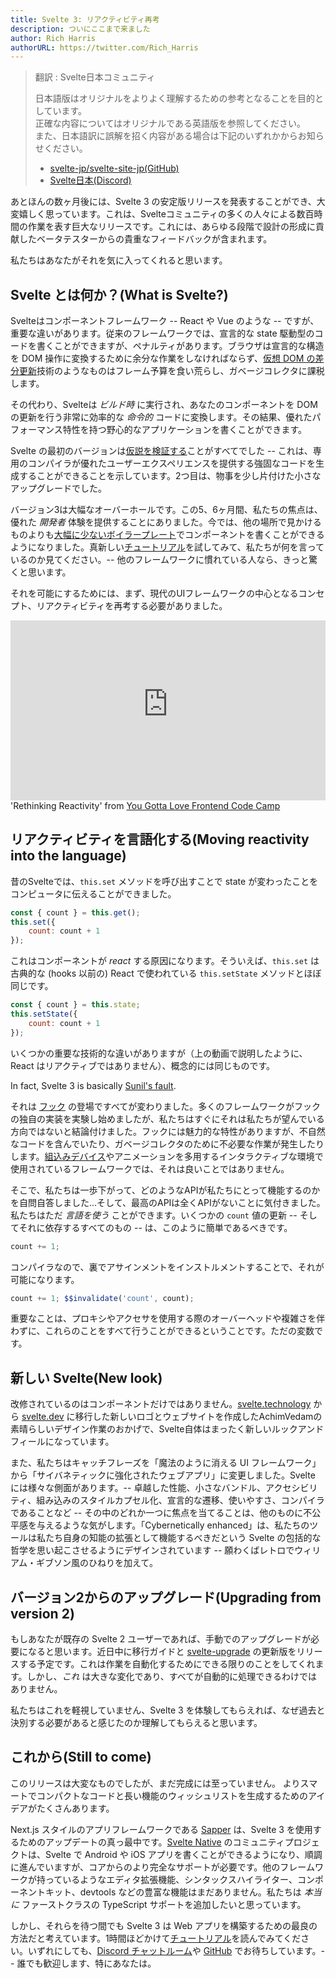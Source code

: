 ```yaml
---
title: Svelte 3: リアクティビティ再考
description: ついにここまで来ました
author: Rich Harris
authorURL: https://twitter.com/Rich_Harris
---
```

> 翻訳 : Svelte日本コミュニティ  
> 
> 日本語版はオリジナルをよりよく理解するための参考となることを目的としています。  
> 正確な内容についてはオリジナルである英語版を参照してください。  
> また、日本語訳に誤解を招く内容がある場合は下記のいずれかからお知らせください。  
> - [svelte-jp/svelte-site-jp(GitHub)](https://github.com/svelte-jp/svelte-site-jp)
> - [Svelte日本(Discord)](https://discord.com/invite/YTXq3ZtBbx)

あとほんの数ヶ月後には、Svelte 3 の安定版リリースを発表することができ、大変嬉しく思っています。これは、Svelteコミュニティの多くの人々による数百時間の作業を表す巨大なリリースです。これには、あらゆる段階で設計の形成に貢献したベータテスターからの貴重なフィードバックが含まれます。 

私たちはあなたがそれを気に入ってくれると思います。


## Svelte とは何か？(What is Svelte?)

Svelteはコンポーネントフレームワーク -- React や Vue のような -- ですが、重要な違いがあります。従来のフレームワークでは、宣言的な state 駆動型のコードを書くことができますが、ペナルティがあります。ブラウザは宣言的な構造を DOM 操作に変換するために余分な作業をしなければならず、[仮想 DOM の差分更新](blog/virtual-dom-is-pure-overhead)技術のようなものはフレーム予算を食い荒らし、ガベージコレクタに課税します。

その代わり、Svelteは *ビルド時* に実行され、あなたのコンポーネントを DOM の更新を行う非常に効率的な *命令的* コードに変換します。その結果、優れたパフォーマンス特性を持つ野心的なアプリケーションを書くことができます。

Svelte の最初のバージョンは[仮説を検証する](blog/frameworks-without-the-framework)ことがすべてでした -- これは、専用のコンパイラが優れたユーザーエクスペリエンスを提供する強固なコードを生成することができることを示しています。2つ目は、物事を少し片付けた小さなアップグレードでした。

バージョン3は大幅なオーバーホールです。この5、6ヶ月間、私たちの焦点は、優れた *開発者* 体験を提供することにありました。今では、他の場所で見かけるものよりも[大幅に少ないボイラープレート](blog/write-less-code)でコンポーネントを書くことができるようになりました。真新しい[チュートリアル](tutorial)を試してみて、私たちが何を言っているのか見てください。-- 他のフレームワークに慣れている人なら、きっと驚くと思います。

それを可能にするためには、まず、現代のUIフレームワークの中心となるコンセプト、リアクティビティを再考する必要がありました。

<div class="max">
<figure style="max-width: 960px; margin: 0 auto">
<div style="height: 0; padding: 0 0 57.1% 0; position: relative; margin: 0 auto;">
	<iframe style="position: absolute; width: 100%; height: 100%; left: 0; top: 0; margin: 0;" src="https://www.youtube-nocookie.com/embed/AdNJ3fydeao" frameborder="0" allow="accelerometer; autoplay; encrypted-media; gyroscope; picture-in-picture" allowfullscreen></iframe>
</div>

<figcaption>'Rethinking Reactivity' from <a href="https://www.israel.yglfconf.com/">You Gotta Love Frontend Code Camp</a></figcaption>
</figure>
</div>


## リアクティビティを言語化する(Moving reactivity into the language)

昔のSvelteでは、`this.set` メソッドを呼び出すことで state が変わったことをコンピュータに伝えることができました。

```js
const { count } = this.get();
this.set({
	count: count + 1
});
```

これはコンポーネントが *react* する原因になります。そういえば、`this.set` は古典的な (hooks 以前の) React で使われている `this.setState` メソッドとほぼ同じです。

```js
const { count } = this.state;
this.setState({
	count: count + 1
});
```

いくつかの重要な技術的な違いがありますが（上の動画で説明したように、React はリアクティブではありません）、概念的には同じものです。

<aside>
	<p>In fact, Svelte 3 is basically <a href="https://twitter.com/threepointone/status/1057179801109311488">Sunil's fault</a>.</p>
</aside>

それは [フック](https://reactjs.org/docs/hooks-intro.html) の登場ですべてが変わりました。多くのフレームワークがフックの独自の実装を実験し始めましたが、私たちはすぐにそれは私たちが望んでいる方向ではないと結論付けました。フックには魅力的な特性がありますが、不自然なコードを含んでいたり、ガベージコレクタのために不必要な作業が発生したりします。[組込みデバイス](https://mobile.twitter.com/sveltejs/status/1088500539640418304)やアニメーションを多用するインタラクティブな環境で使用されているフレームワークでは、それは良いことではありません。

そこで、私たちは一歩下がって、どのようなAPIが私たちにとって機能するのかを自問自答しました...そして、最高のAPIは全くAPIがないことに気付きました。私たちはただ *言語を使う* ことができます。いくつかの `count` 値の更新 -- そしてそれに依存するすべてのもの -- は、このように簡単であるべきです。

```js
count += 1;
```

コンパイラなので、裏でアサインメントをインストルメントすることで、それが可能になります。

```js
count += 1; $$invalidate('count', count);
```

重要なことは、プロキシやアクセサを使用する際のオーバーヘッドや複雑さを伴わずに、これらのことをすべて行うことができるということです。ただの変数です。


## 新しい Svelte(New look)

改修されているのはコンポーネントだけではありません。[svelte.technology](https://svelte.technology) から [svelte.dev](https://svelte.dev) に移行した新しいロゴとウェブサイトを作成したAchimVedamの素晴らしいデザイン作業のおかげで、Svelte自体はまったく新しいルックアンドフィールになっています。 

また、私たちはキャッチフレーズを「魔法のように消える UI フレームワーク」から「サイバネティックに強化されたウェブアプリ」に変更しました。Svelte には様々な側面があります。-- 卓越した性能、小さなバンドル、アクセシビリティ、組み込みのスタイルカプセル化、宣言的な遷移、使いやすさ、コンパイラであることなど -- その中のどれか一つに焦点を当てることは、他のものに不公平感を与えるような気がします。「Cybernetically enhanced」は、私たちのツールは私たち自身の知能の拡張として機能するべきだという Svelte の包括的な哲学を思い起こさせるようにデザインされています -- 願わくばレトロでウィリアム・ギブソン風のひねりを加えて。


## バージョン2からのアップグレード(Upgrading from version 2)

もしあなたが既存の Svelte 2 ユーザーであれば、手動でのアップグレードが必要になると思います。近日中に移行ガイドと [svelte-upgrade](https://github.com/sveltejs/svelte-upgrade) の更新版をリリースする予定です。これは作業を自動化するためにできる限りのことをしてくれます。しかし、*これ* は大きな変化であり、すべてが自動的に処理できるわけではありません。

私たちはこれを軽視していません、Svelte 3 を体験してもらえれば、なぜ過去と決別する必要があると感じたのか理解してもらえると思います。


## これから(Still to come)

このリリースは大変なものでしたが、まだ完成には至っていません。 よりスマートでコンパクトなコードと長い機能のウィッシュリストを生成するためのアイデアがたくさんあります。 

Next.js スタイルのアプリフレームワークである [Sapper](https://sapper.svelte.dev) は、Svelte 3 を使用するためのアップデートの真っ最中です。[Svelte Native](https://svelte-native.technology/) のコミュニティプロジェクトは、Svelte で Android や iOS アプリを書くことができるようになり、順調に進んでいますが、コアからのより完全なサポートが必要です。他のフレームワークが持っているようなエディタ拡張機能、シンタックスハイライター、コンポーネントキット、devtools などの豊富な機能はまだありません。私たちは *本当に* ファーストクラスの TypeScript サポートを追加したいと思っています。

しかし、それらを待つ間でも Svelte 3 は Web アプリを構築するための最良の方法だと考えています。1時間ほどかけて[チュートリアル](tutorial)を読んでみてください。いずれにしても、[Discord チャットルーム](chat)や [GitHub](https://github.com/sveltejs/svelte) でお待ちしています。-- 誰でも歓迎します、特にあなたは。